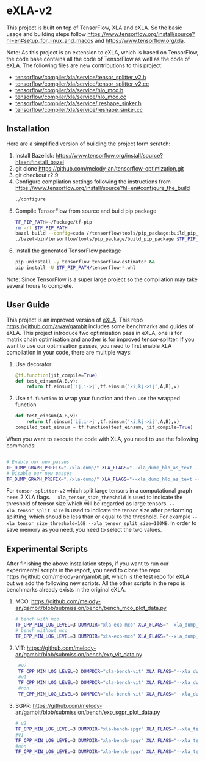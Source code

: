 # eXLA-v2

This project is built on top of TensorFlow, XLA and eXLA. So the basic usage and building steps follow https://www.tensorflow.org/install/source?hl=en#setup_for_linux_and_macos and https://www.tensorflow.org/xla. 

Note: As this project is an extension to eXLA, which is based on TensorFlow, the code base contains all the code of TensorFlow as well as the code of eXLA. The following files are new contributions to this project:
* [tensorflow/compiler/xla/service/tensor\_splitter\_v2.h](https://github.com/melody-an/tensorflow-optimization/blob/r2.9/tensorflow/compiler/xla/service/tensor_splitter_v2.h)
* [tensorflow/compiler/xla/service/tensor\_splitter\_v2.cc](https://github.com/melody-an/tensorflow-optimization/blob/r2.9/tensorflow/compiler/xla/service/tensor_splitter_v2.cc)
* [tensorflow/compiler/xla/service/hlo\_mco.h](https://github.com/melody-an/tensorflow-optimization/blob/r2.9/tensorflow/compiler/xla/service/hlo_mco.h)
* [tensorflow/compiler/xla/service/hlo\_mco.cc](https://github.com/melody-an/tensorflow-optimization/blob/r2.9/tensorflow/compiler/xla/service/hlo_mco.cc)
* [tensorflow/compiler/xla/service/ reshape\_sinker.h](https://github.com/melody-an/tensorflow-optimization/blob/r2.9/tensorflow/compiler/xla/service/reshape_sinker.h)
* [tensorflow/compiler/xla/service/reshape\_sinker.cc](https://github.com/melody-an/tensorflow-optimization/blob/r2.9/tensorflow/compiler/xla/service/reshape_sinker.cc)


## Installation
Here are a simplified version of building the project form scratch:
1. Install Bazelisk: https://www.tensorflow.org/install/source?hl=en#install_bazel
2. git clone https://github.com/melody-an/tensorflow-optimization.git
3. git checkout r2.9
4. Configure compliation settings following the instructions from https://www.tensorflow.org/install/source?hl=en#configure_the_build
    ```bash
    ./configure
    ```
5. Compile TensorFlow from source and build pip package
    ```bash
    TF_PIP_PATH=~/Package/tf-pip
    rm -rf $TF_PIP_PATH 
    bazel build --config=cuda //tensorflow/tools/pip_package:build_pip_package &&
    ./bazel-bin/tensorflow/tools/pip_package/build_pip_package $TF_PIP_PATH
    ```
6. Install the generated TensorFlow package
    ```bash
    pip uninstall -y tensorflow tensorflow-estimator &&
    pip install -U $TF_PIP_PATH/tensorflow-*.whl
    ```
Note: Since TensorFlow is a super large project so the compilation may take several hours to complete.
## User Guide
This project is an improved version of [eXLA](https://arxiv.org/abs/2206.14148). This repo https://github.com/awav/gambit includes some benchmarks and guides of eXLA. 
This project introduce two optimisation pass in eXLA, one is for matrix chain optimisation and another is for improved tensor-splitter. 
If you want to use our optimisation passes, you need to first enable XLA compilation in your code, there are multiple ways:
1. Use decorator
    ```python
    @tf.function(jit_compile=True)
    def test_einsum(A,B,v):
        return tf.einsum('ij,i->j',tf.einsum('ki,kj->ij',A,B),v) 
    ```
2. Use `tf.function` to wrap your function and then use the wrapped function
    ```python
    def test_einsum(A,B,v):
        return tf.einsum('ij,i->j',tf.einsum('ki,kj->ij',A,B),v) 
    compiled_test_einsum = tf.function(test_einsum, jit_compile=True)
    ```
When you want to execute the code with XLA, you need to use the following commands:
```bash

# Enable our new passes
TF_DUMP_GRAPH_PREFIX="./xla-dump/" XLA_FLAGS="--xla_dump_hlo_as_text --xla_dump_hlo_as_dot --xla_dump_to=./xla-dump/ --xla_disable_hlo_passes=tensor-splitter --xla_tensor_size_threshold=1GB --xla_tensor_split_size=100MB" TF_XLA_FLAGS="--tf_xla_auto_jit=2 --tf_xla_cpu_global_jit --tf_xla_enable_xla_devices --tf_xla_clustering_debug" python xxx.py
# Disable our new passes
TF_DUMP_GRAPH_PREFIX="./xla-dump/" XLA_FLAGS="--xla_dump_hlo_as_text --xla_dump_hlo_as_dot --xla_dump_to=./xla-dump/ --xla_disable_hlo_passes=tensor-splitter-v2,mco --xla_tensor_size_threshold=1GB --xla_tensor_split_size=100MB" TF_XLA_FLAGS="--tf_xla_auto_jit=2 --tf_xla_cpu_global_jit --tf_xla_enable_xla_devices --tf_xla_clustering_debug" python xxx.py
```

For `tensor-splitter-v2` which split large tensors in a computational graph nees 2 XLA flags. `--xla_tensor_size_threshold` is used to indicate the threshold of tensor size which will be regarded as large tensors.  `--xla_tensor_split_size` is used to indicate the tensor size after performing splitting, which shoud be less than or equal to the threshold. For example `--xla_tensor_size_threshold=1GB --xla_tensor_split_size=100MB`. In order to save memory as you need, you need to select the two values.

## Experimental Scripts
After finishing the above installation steps, if you want to run our experimental scripts in the report, you need to clone the repo https://github.com/melody-an/gambit.git, which is the test repo for eXLA but we add the following new scripts. All the other scripts in the repo is benchmarks already exists in the original eXLA.
1. MCO: https://github.com/melody-an/gambit/blob/submission/bench/bench_mco_plot_data.py
    ```bash
    # bench with mco
    TF_CPP_MIN_LOG_LEVEL=3 DUMPDIR="xla-exp-mco" XLA_FLAGS="--xla_dump_hlo_as_dot --xla_dump_to=${DUMPDIR} --xla_disable_hlo_passes=tensor-splitter,tensor-splitter-v2,dot-order-optimizer" python ./bench_mco_plot_data.py --repeat 3 --dump-name "mco" 2>&1 | tee output-exp-mco.log
    # bench without mco
    TF_CPP_MIN_LOG_LEVEL=3 DUMPDIR="xla-exp-mco" XLA_FLAGS="--xla_dump_hlo_as_dot --xla_dump_to=${DUMPDIR} --xla_disable_hlo_passes=mco,tensor-splitter,tensor-splitter-v2,dot-order-optimizer" python ./bench_mco_plot_data.py --repeat 3 --dump-name "none" 2>&1 | tee output-exp-mco.log
    ```
2. ViT: https://github.com/melody-an/gambit/blob/submission/bench/exp_vit_data.py
   ```bash
    #v2
    TF_CPP_MIN_LOG_LEVEL=3 DUMPDIR="xla-bench-vit" XLA_FLAGS="--xla_dump_hlo_as_dot --xla_dump_to=${DUMPDIR} --xla_tensor_size_threshold=25MB --xla_tensor_split_size=2MB --xla_disable_hlo_passes=tensor-splitter" python ./exp_vit_data.py 2>&1 --compile "xla" --dump-name "v2" --repeat 3 2>&1 | tee output-exp-vit.log
    #v1
    TF_CPP_MIN_LOG_LEVEL=3 DUMPDIR="xla-bench-vit" XLA_FLAGS="--xla_dump_hlo_as_dot --xla_dump_to=${DUMPDIR} --xla_tensor_size_threshold=25MB --xla_tensor_split_size=2MB --xla_disable_hlo_passes=tensor-splitter-v2,mco" python ./exp_vit_data.py 2>&1 --compile "xla" --dump-name "v1" --repeat 3 2>&1 | tee output-exp-vit.log
    #non
    TF_CPP_MIN_LOG_LEVEL=3 DUMPDIR="xla-bench-vit" XLA_FLAGS="--xla_dump_hlo_as_dot --xla_dump_to=${DUMPDIR} --xla_tensor_size_threshold=25MB --xla_tensor_split_size=2MB --xla_disable_hlo_passes=tensor-splitter-v2,tensor-splitter,mco,reshape-sinker" python ./exp_vit_data.py 2>&1 --compile "xla" --dump-name "none" --repeat 3 2>&1 | tee output-exp-vit.log
    ```
3. SGPR: https://github.com/melody-an/gambit/blob/submission/bench/exp_sgpr_plot_data.py
    ```bash
    # v2
    TF_CPP_MIN_LOG_LEVEL=3 DUMPDIR="xla-bench-spgr" XLA_FLAGS="--xla_tensor_size_threshold=1GB --xla_tensor_split_size=100MB --xla_dump_hlo_as_text --xla_dump_hlo_as_dot --xla_dump_to=${DUMPDIR} --xla_disable_hlo_passes=tensor-splitter,mco" python ./exp_sgpr_plot_data.py  --compile "xla" --dump-name "v2"  --repeat 3 | tee output.log
    #v1
    TF_CPP_MIN_LOG_LEVEL=3 DUMPDIR="xla-bench-spgr" XLA_FLAGS="--xla_tensor_size_threshold=1GB --xla_tensor_split_size=100MB --xla_dump_hlo_as_text --xla_dump_hlo_as_dot --xla_dump_to=${DUMPDIR} --xla_disable_hlo_passes=tensor-splitter-v2,mco,reshape-sinker" python ./exp_sgpr_plot_data.py  --compile "xla" --dump-name "v1"  --repeat 3 | tee output.log
    #non
    TF_CPP_MIN_LOG_LEVEL=3 DUMPDIR="xla-bench-spgr" XLA_FLAGS="--xla_tensor_size_threshold=1GB --xla_tensor_split_size=100MB --xla_dump_hlo_as_text --xla_dump_hlo_as_dot --xla_dump_to=${DUMPDIR} --xla_disable_hlo_passes=tensor-splitter-v2,tensor-splitter,mco,reshape-sinker" python ./exp_sgpr_plot_data.py  --compile "xla" --dump-name "none"  --repeat 3 | tee output.log
    ```


